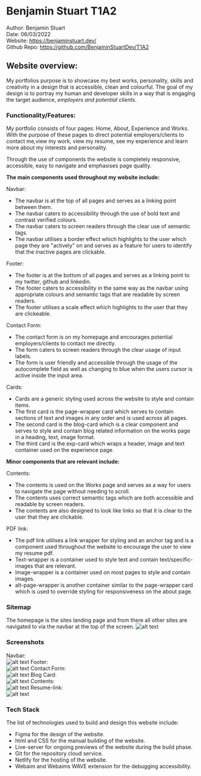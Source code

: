 # Benjamin Stuart T1A2
Author: Benjamin Stuart  
Date: 06/03/2022  
Website: https://benjaminstuart.dev/   
Github Repo: https://github.com/BenjaminStuartDev/T1A2
## Website overview: 

My portfolios purpose is to showcase my best works, personality, skills and creativity in a design that is accessible, clean and colourful. The goal of my design is to portray my human and developer skills in a way that is engaging the target audience, *employers and potential clients*.

###  Functionality/Features: 

My portfolio  consists of four pages: Home, About, Experience and Works. With the purpose of these pages to direct potential employers/clients to contact me,view my work, view my resume, see my experience and learn more about my interests and personality. 

Through the use of components the website is completely responsive, accessible, easy to navigate and emphasises page quality.

**The main components used throughout my website include:**

Navbar:
 - The navbar is at the top of all pages and serves as a linking point between them.
 - The navbar caters to accessibility through the use of bold text and contrast verified colours.
 - The navbar caters to screen readers through the clear use of semantic tags.
 - The navbar utilises a border effect which highlights to the user which page they are "actively" on and serves as a feature for users to identify that the inactive pages are clickable.

Footer: 
- The footer is at the bottom of all pages and serves as a linking point to my twitter, github and linkedin. 
- The footer caters to accessibility in the same way as the navbar using appropriate colours and semantic tags that are readable by screen readers. 
- The footer utilises a scale effect which highlights to the user that they are clickeable.

Contact Form: 
- The contact form is on my homepage and encourages potential employers/clients to contact me directly.
- The form caters to screen readers through the clear usage of input labels.
- The form is user friendly and accessible through the usage of the autocomplete field as well as changing to blue when the users cursor is active inside the input area. 

Cards:
- Cards are a generic styling used across the website to style and contain items. 
- The first card is the page-wrapper card which serves to contain sections of text and images in any order and is used across all pages. 
- The second card is the blog-card which is a clear component and serves to style and contain blog related information on the works page in a heading, text, image format. 
- The third card is the exp-card which wraps a header, image and text container used on the experience page.

**Minor components that are relevant include:**

Contents: 
- The contents is used on the Works page and serves as a way for users to navigate the page without needing to scroll.
- The contents uses correct semantic tags which are both accessible and readable by screen readers. 
- The contents are also designed to look like links so that it is clear to the user that they are clickable. 

PDF link: 
- The pdf link utilises a link wrapper for styling and an anchor tag and is a component used throughout the website to encourage the user to view my resume pdf.
- Text-wrapper is a container used to style text and contain text/specific-images that are relevant.
- Image-wrapper is a container used on most pages to style and contain images.
- alt-page-wrapper is another container similar to the page-wrapper card which is used to override styling for responsiveness on the about page.
###  Sitemap
The homepage is the sites landing page and from there all other sites are navigated to via the navbar at the top of the screen.
![alt text](/docs/wireframe.png)

### Screenshots
Navbar:  
![alt text](/docs/navbar.png)
Footer:  
![alt text](/docs/footer.png)
Contact Form:  
![alt text](/docs/form.png)
Blog Card:  
![alt text](/docs/blog_card.png)
Contents:  
![alt text](/docs/contents.png)
Resume-link:  
![alt text](/docs/resume_link.png)

### Tech Stack
The list of technologies used to build and design this website include:  
- Figma for the design of the website.
- html and CSS for the manual building of the website.
- Live-server for ongoing previews of the website during the build phase. 
- Git for the repository cloud service.
- Netlify for the hosting of the website.
- Webaim and Webaims WAVE extension for the debugging accessibility.
